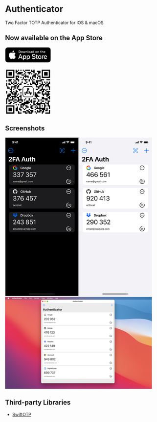 Authenticator
======

Two Factor TOTP Authenticator for iOS & macOS

## Now available on the App Store
<a href="https://apps.apple.com/app/id1511791282">
        <img src="images/app-store-badge.svg" alt="App Store badge" width="150"/>
</a>
<br>
<br>

<a href="https://apps.apple.com/app/id1511791282">
        <img src="images/app-store-link-qrcode.png" alt="App Store QR Code" width="150"/>
</a>

## Screenshots
<img src="images/screenshot.png" alt="iPhone screen shots" width="480"/>
<br>
<img src="images/screenshot-mac.png" alt="Mac scree shots" width="480"/>

## Third-party Libraries
- [SwiftOTP](https://github.com/lachlanbell/SwiftOTP)
